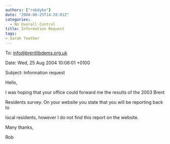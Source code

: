```yaml
---
authors: ["robdyke"]
date: "2004-08-25T14:28:01Z"
categories:
  - No Overall Control
title: Information Request
tags:
- Sarah Teather
---
```

To: info@brentlibdems.org.uk
  
Date: Wed, 25 Aug 2004 10:06:01 +0100
  
Subject: Information request

Hello,

I was hoping that your office could forward me the results of the 2003 Brent
  
Residents survey. On your website you state that you will be reporting back to
  
local residents, however I do not find this report on the website.

Many thanks,

Rob